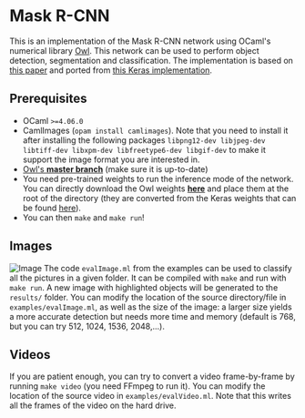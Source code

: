 # Mask R-CNN

This is an implementation of the Mask R-CNN network using OCaml's numerical library [Owl](https://github.com/owlbarn/owl). This network can be used to perform object detection, segmentation and classification. The implementation is based on [this paper](https://arxiv.org/abs/1703.06870) and ported from [this Keras implementation](https://github.com/matterport/Mask_RCNN).

## Prerequisites
- OCaml `>=4.06.0`
- CamlImages (`opam install camlimages`). Note that you need to install it after installing the following packages `libpng12-dev libjpeg-dev libtiff-dev libxpm-dev libfreetype6-dev libgif-dev` to make it support the image format you are interested in.
- [Owl's **master branch**](https://github.com/owlbarn/owl) (make sure it is up-to-date)
- You need pre-trained weights to run the inference mode of the network. You can directly download the Owl weights **[here](https://drive.google.com/open?id=1MTnjFeSNB3Xuh471Lnk0iK-90AzTXf8k)** and place them at the root of the directory (they are converted from the Keras weights that can be found [here](https://github.com/matterport/Mask_RCNN/releases)).
- You can then `make` and `make run`!

## Images
![Image](https://github.com/pvdhove/owl-mask-rcnn/blob/master/results/output_1536.jpg)
The code `evalImage.ml` from the examples can be used to classify all the pictures in a given folder. It can be compiled with `make` and run with `make run`. A new image with highlighted objects will be generated to the `results/` folder. You can modify the location of the source directory/file in `examples/evalImage.ml`, as well as the size of the image: a larger size yields a more accurate detection but needs more time and memory (default is 768, but you can try 512, 1024, 1536, 2048,...).

## Videos
If you are patient enough, you can try to convert a video frame-by-frame by running `make video` (you need FFmpeg to run it). You can modify the location of the source video in `examples/evalVideo.ml`. Note that this writes all the frames of the video on the hard drive.
